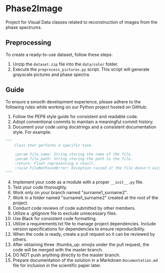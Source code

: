 # Phase2Image
Project for Visual Data classes related to reconstruction of images from the phase spectrums.

## Preprocessing
To create a ready-to-use dataset, follow these steps:
1. Unzip the `dataset.zip` file into the `data/color` folder.
2. Execute the `preprocess_pictures.py` script.
This script will generate grayscale pictures and phase spectra.

## Guide
To ensure a smooth development experience, please adhere to the following rules while working on our Python project hosted on GitHub:
1. Follow the PEP8 style guide for consistent and readable code.
2. Adopt conventional commits to maintain a meaningful commit history.
3. Document your code using docstrings and a consistent documentation style. For example:
```python
"""
    Class that performs a specific task.

    :param file_name: String storing the name of the file.
    :param file_path: String storing the path to the file.
    :return: Float representing a result.
    :raise FileNotFoundError: Exception raised if the file doesn't exist.
"""
```
4. Implement your code as a module with a proper `__init__.py` file.
5. Test your code thoroughly.
6. Work only on your branch named "surname1_surname2".
7. Work in a folder named "surname1_surname2" created at the root of the project.
8. Conduct code reviews of code submitted by other members.
9. Utilize a .gitignore file to exclude unnecessary files.
10. Use Black for consistent code formatting.
11. Utilize a requirements.txt file to manage project dependencies. Include version specifications for dependencies to ensure reproducibility.
12. When the code is ready, create a pull request so it can be reviewed by others.
13. After obtaining three :thumbs_up: emojis under the pull request, the code will be merged with the master branch.
14. DO NOT push anything directly to the master branch.
15. Prepare documentation of the solution in a Markdown `Documentation.md` file for inclusion in the scientific paper later.
